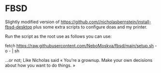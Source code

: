 # FBSD
Slightly modified version of https://github.com//nicholasbernstein/install-fbsd-desktop
plus some extra scripts to configure doas and my printer.

Run the script as the root use as follows you can use:

fetch https://raw.githubusercontent.com/NeboMoskva/fbsd/main/setup.sh -o - | sh

...or not; Like Nicholas said « You're a grownup. Make your own decisions about how you want to do things. »
